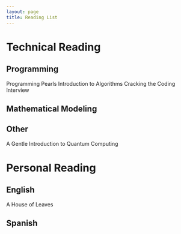 ```yaml
---
layout: page
title: Reading List
---
```


# Technical Reading
## Programming

Programming Pearls 
Introduction to Algorithms
Cracking the Coding Interview

## Mathematical Modeling
## Other
A Gentle Introduction to Quantum Computing

# Personal Reading

## English
A House of Leaves

## Spanish 


